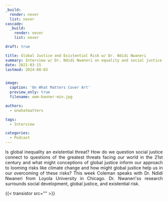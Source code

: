 ```yaml
---
_build:
  render: never
  list: never
cascade:
  _build:
    render: never
    list: never

draft: true

title: Global Justice and Existential Risk w/ Dr. Ndidi Nwaneri
summary: Interview w/ Dr. Ndidi Nwaneri on equality and social justice
date: 2021-03-15
lastmod: 2024-08-03


image:
  caption: 'On What Matters Cover Art'
  preview_only: true
  filename: owm-banner-min.jpg

authors:
  - onwhatmatters

tags:
  - Interview

categories: 
  - Podcast
---
```


<div style="text-align: justify">
Is global inequality an existential threat? How do we question social justice connect to questions of the greatest threats facing our world in the 21st century and what might conceptions of global justice inform our approach to looming risks like climate change and how might global justice help us in our overcoming of these risks? This week Coleman speaks with Dr. Ndidi Nwaneri from Loyola University in Chicago. Dr. Nwaneri'ss research surrounds social development, global justice, and existential risk. 

{{< transistor src="" >}}
</div>